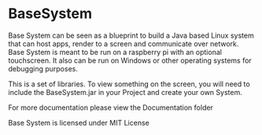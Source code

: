 # BaseSystem

Base System can be seen as a blueprint to build a Java based Linux system that can host apps, render to a screen and communicate over network.
Base System is meant to be run on a raspberry pi with an optional touchscreen. It also can be run on Windows or other operating systems for debugging purposes.

This is a set of libraries. To view something on the screen, you will need to include the BaseSystem.jar in your Project and create your own System.

For more documentation please view the Documentation folder

Base System is licensed under MIT License
